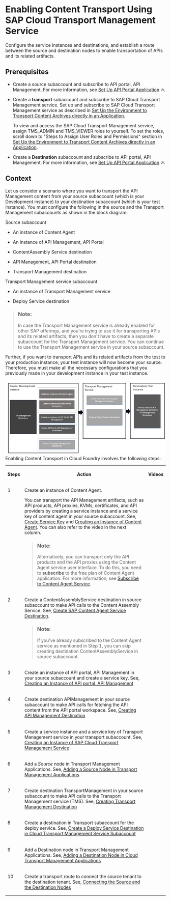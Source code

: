 <!-- loio4f5544162d1b480eae3b70368e32aef7 -->

# Enabling Content Transport Using SAP Cloud Transport Management Service

Configure the service instances and destinations, and establish a route between the source and destination nodes to enable transportation of APIs and its related artifacts.



<a name="loio4f5544162d1b480eae3b70368e32aef7__prereq_exx_yyt_n4b"/>

## Prerequisites

-   Create a source subaccount and subscribe to API portal, API Management. For more information, see [Set Up API Portal Application](https://help.sap.com/viewer/66d066d903c2473f81ec33acfe2ccdb4/Cloud/en-US/29c281b4a002404eba44e91c6fad0d34.html "To create APIs, products, import policy templates, and view applications, set up the API portal application.") :arrow_upper_right:.

-   Create a **transport** subaccount and subscribe to SAP Cloud Transport Management service. Set up and subscribe to SAP Cloud Transport Management service as described in [Set Up the Environment to Transport Content Archives directly in an Application](https://help.sap.com/viewer/7f7160ec0d8546c6b3eab72fb5ad6fd8/Cloud/en-US/8d9490792ed14f1bbf8a6ac08a6bca64.html).

    To view and access the SAP Cloud Transport Management service, assign TMS\_ADMIN and TMS\_VIEWER roles to yourself. To set the roles, scroll down to "Steps to Assign User Roles and Permissions" section in [Set Up the Environment to Transport Content Archives directly in an Application](https://help.sap.com/viewer/7f7160ec0d8546c6b3eab72fb5ad6fd8/Cloud/en-US/8d9490792ed14f1bbf8a6ac08a6bca64.html).

-   Create a **Destination** subaccount and subscribe to API portal, API Management. For more information, see [Set Up API Portal Application](https://help.sap.com/viewer/66d066d903c2473f81ec33acfe2ccdb4/Cloud/en-US/29c281b4a002404eba44e91c6fad0d34.html "To create APIs, products, import policy templates, and view applications, set up the API portal application.") :arrow_upper_right:.




<a name="loio4f5544162d1b480eae3b70368e32aef7__context_k4x_vs3_v4b"/>

## Context

Let us consider a scenario where you want to transport the API Management content from your source subaccount \(which is your Development instance\) to your destination subaccount \(which is your test instance\). You must configure the following in the source and the Transport Management subaccounts as shown in the block diagram:

Source subaccount

-   An instance of Content Agent

-   An instance of API Management, API Portal

-   ContentAssembly Service destination

-   API Management, API Portal destination

-   Transport Management destination


Transport Management service subaccount

-   An instance of Transport Management service

-   Deploy Service destination


> ### Note:  
> In case the Transport Management service is already enabled for other SAP offerings, and you’re trying to use it for transporting APIs and its related artifacts, then you don't have to create a separate subaccount for the Transport Management service. You can continue to use the Transport Management service in your source subaccount.

Further, if you want to transport APIs and its related artifacts from the test to your production instance, your test instance will now become your source. Therefore, you must make all the necessary configurations that you previously made in your development instance in your test instance.

![](images/TMS_Block_e01f8c2.png)Enabling Content Transport in Cloud Foundry involves the following steps:


<table>
<tr>
<th valign="top">

Steps



</th>
<th valign="top">

Action



</th>
<th valign="top">

Videos



</th>
</tr>
<tr>
<td valign="top">

1



</td>
<td valign="top">

Create an instance of Content Agent.

You can transport the API Management artifacts, such as API products, API proxies, KVMs, certificates, and API providers by creating a service instance and a service key of content agent in your source subaccount. See, [Create Service Key](https://help.sap.com/docs/CONTENT_AGENT_SERVICE/ae1a4f2d150d468d9ff56e13f9898e07/c0ec2ba3016644a19cd6322fbc72ea2a.html?version=Latest) and [Creating an Instance of Content Agent](creating-an-instance-of-content-agent-359ecd7.md). You can also refer to the video in the next column.

> ### Note:  
> Alternatively, you can transport only the API products and the API proxies using the Content Agent service user interface. To do this, you need to **subscribe** to the free plan of Content Agent application. For more information, see [Subscribe to Content Agent Service](https://help.sap.com/docs/CONTENT_AGENT_SERVICE/ae1a4f2d150d468d9ff56e13f9898e07/fe2599a57535408ebf1596854fbe6043.html?version=Latest).



</td>
<td valign="top">





</td>
</tr>
<tr>
<td valign="top">

2



</td>
<td valign="top">

Create a ContentAssemblyService destination in source subaccount to make API calls to the Content Assembly Service. See, [Create SAP Content Agent Service Destination](https://help.sap.com/docs/CONTENT_AGENT_SERVICE/ae1a4f2d150d468d9ff56e13f9898e07/a4da0c26ced74bbfbc60e7f607dc05ab.html?version=Latest).

> ### Note:  
> If you’ve already subscribed to the Content Agent service as mentioned in Step 1, you can skip creating destination ContentAssemblyService in source subaccount.



</td>
<td valign="top">





</td>
</tr>
<tr>
<td valign="top">

3



</td>
<td valign="top">

Create an instance of API portal, API Management in your source subaccount and create a service key. See, [Creating an Instance of API portal, API Management](creating-an-instance-of-api-portal-api-management-6129172.md)



</td>
<td valign="top">





</td>
</tr>
<tr>
<td valign="top">

4



</td>
<td valign="top">

Create destination APIManagement in your source subaccount to make API calls for fetching the API content from the API portal workspace. See, [Creating API Management Destination](creating-api-management-destination-3fd86c7.md)



</td>
<td valign="top">





</td>
</tr>
<tr>
<td valign="top">

5



</td>
<td valign="top">

Create a service instance and a service key of Transport Management service in your transport subaccount. See, [Creating an Instance of SAP Cloud Transport Management Service](creating-an-instance-of-sap-cloud-transport-management-service-69a41e2.md) 



</td>
<td valign="top">





</td>
</tr>
<tr>
<td valign="top">

6



</td>
<td valign="top">

Add a *Source* node in Transport Management Applications. See, [Adding a Source Node in Transport Management Applications](adding-a-source-node-in-transport-management-applications-dc24ea2.md)



</td>
<td valign="top">





</td>
</tr>
<tr>
<td valign="top">

7



</td>
<td valign="top">

Create destination TransportManagement in your source subaccount to make API calls to the Transport Management service \(TMS\). See, [Creating Transport Management Destination](creating-transport-management-destination-6c94d89.md) 



</td>
<td valign="top">





</td>
</tr>
<tr>
<td valign="top">

8



</td>
<td valign="top">

Create a destination in Transport subaccount for the deploy service. See, [Create a Deploy Service Destination in Cloud Transport Management Service Subaccount](create-a-deploy-service-destination-in-cloud-transport-management-service-subaccount-09b1eec.md)



</td>
<td valign="top">





</td>
</tr>
<tr>
<td valign="top">

9



</td>
<td valign="top">

Add a Destination node in Transport Management Applications. See, [Adding a Destination Node in Cloud Transport Management Applications](adding-a-destination-node-in-cloud-transport-management-applications-681bb1a.md)



</td>
<td valign="top">





</td>
</tr>
<tr>
<td valign="top">

10



</td>
<td valign="top">

Create a transport route to connect the source tenant to the destination tenant. See, [Connecting the Source and the Destination Nodes](connecting-the-source-and-the-destination-nodes-4840f03.md)



</td>
<td valign="top">





</td>
</tr>
</table>

